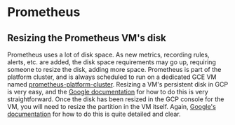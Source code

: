 # Prometheus

## Resizing the Prometheus VM's disk

Prometheus uses a lot of disk space. As new metrics, recording rules, alerts,
etc. are added, the disk space requirements may go up, requiring someone to
resize the disk, adding more space. Prometheus is part of the platform
cluster, and is always scheduled to run on a dedicated GCE VM named
[prometheus-platform-cluster](https://console.cloud.google.com/compute/instancesDetail/zones/us-east1-b/instances/prometheus-platform-cluster?project=mlab-oti).
Resizing a VM's persistent disk in GCP is very easy, and the [Google
documentation](https://cloud.google.com/compute/docs/disks/regional-persistent-disk#resize_repd)
for how to do this is very straightforward. Once the disk has been resized in
the GCP console for the VM, you will need to resize the partition in the VM
itself. Again, [Google's
documentation](https://cloud.google.com/compute/docs/disks/add-persistent-disk#resize_partitions)
for how to do this is quite detailed and clear.
